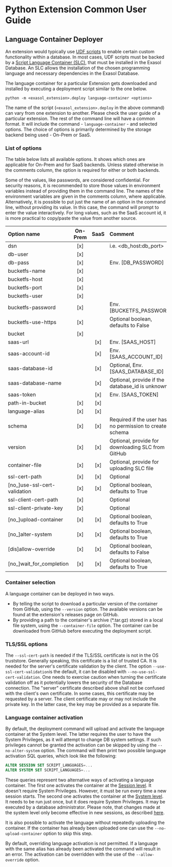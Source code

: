 # Python Extension Common User Guide

## Language Container Deployer

An extension would typically use [UDF scripts](https://docs.exasol.com/db/latest/database_concepts/udf_scripts.htm)
to enable certain custom functionality within a database. In most cases, UDF scripts must be backed by a
[Script Language Container (SLC)](https://github.com/exasol/script-languages-release/), that must be installed in the
Exasol Database. An SLC allows the installation of the chosen programming language and necessary dependencies in the
Exasol Database.

The language container for a particular Extension gets downloaded and installed by executing a deployment script
similar to the one below.

  ```buildoutcfg
  python -m <exasol_extension>.deploy language-container <options>
  ```

The name of the script (```<exasol_extension>.deploy``` in the above command) can vary from one extension to another.
Please check the user guide of a particular extension. The rest of the command line will have a common format. It
will include the command - ```language-container``` - and selected options. The choice of options is primarily
determined by the storage backend being used - On-Prem or SaaS.

### List of options

The table below lists all available options. It shows which ones are applicable for On-Prem and for SaaS backends.
Unless stated otherwise in the comments column, the option is required for either or both backends.

Some of the values, like passwords, are considered confidential. For security reasons, it is recommended to store
those values in environment variables instead of providing them in the command line. The names of the environment
variables are given in the comments column, where applicable. Alternatively, it is possible to put just the name of
an option in the command line, without providing its value. In this case, the command will prompt to enter the value
interactively. For long values, such as the SaaS account id, it is more practical to copy/paste the value from
another source.

| Option name                  | On-Prem | SaaS | Comment                                                 |
|:-----------------------------|:-------:|:----:|:--------------------------------------------------------|
| dsn                          |   [x]   |      | i.e. <db_host:db_port>                                  |
| db-user                      |   [x]   |      |                                                         |
| db-pass                      |   [x]   |      | Env. [DB_PASSWORD]                                      |
| bucketfs-name                |   [x]   |      |                                                         |
| bucketfs-host                |   [x]   |      |                                                         |
| bucketfs-port                |   [x]   |      |                                                         |
| bucketfs-user                |   [x]   |      |                                                         |
| bucketfs-password            |   [x]   |      | Env. [BUCKETFS_PASSWORD]                                |
| bucketfs-use-https           |   [x]   |      | Optional boolean, defaults to False                     |
| bucket                       |   [x]   |      |                                                         |
| saas-url                     |         | [x]  | Env. [SAAS_HOST]                                        |
| saas-account-id              |         | [x]  | Env. [SAAS_ACCOUNT_ID]                                  |
| saas-database-id             |         | [x]  | Optional, Env. [SAAS_DATABASE_ID]                       |
| saas-database-name           |         | [x]  | Optional, provide if the database_id is unknown         |
| saas-token                   |         | [x]  | Env. [SAAS_TOKEN]                                       |
| path-in-bucket               |   [x]   | [x]  |                                                         |
| language-alias               |   [x]   | [x]  |                                                         |
| schema                       |   [x]   | [x]  | Required if the user has no permission to create schema |
| version                      |   [x]   | [x]  | Optional, provide for downloading SLC from GitHub       |
| container-file               |   [x]   | [x]  | Optional, provide for uploading SLC file                |
| ssl-cert-path                |   [x]   | [x]  | Optional                                                |
| [no_]use-ssl-cert-validation |   [x]   | [x]  | Optional boolean, defaults to True                      |
| ssl-client-cert-path         |   [x]   |      | Optional                                                |
| ssl-client-private-key       |   [x]   |      | Optional                                                |
| [no_]upload-container        |   [x]   | [x]  | Optional boolean, defaults to True                      |
| [no_]alter-system            |   [x]   | [x]  | Optional boolean, defaults to True                      |
| [dis]allow-override          |   [x]   | [x]  | Optional boolean, defaults to False                     |
| [no_]wait_for_completion     |   [x]   | [x]  | Optional boolean, defaults to True                      |

### Container selection

A language container can be deployed in two ways.

* By telling the script to download a particular version of the container from GitHub,
  using the `--version` option. The available versions can be found at the extension's releases page on GitHub.
* By providing a path to the container's archive (*.tar.gz) stored in a local file system,
  using the `--container-file` option. The container can be downloaded from GitHub before
  executing the deployment script.

### TLS/SSL options

The `--ssl-cert-path` is needed if the TLS/SSL certificate is not in the OS truststore.
Generally speaking, this certificate is a list of trusted CA. It is needed for the server's certificate
validation by the client.
The option `--use-ssl-cert-validation`is the default, it can be disabled with `--no-use-ssl-cert-validation`.
One needs to exercise caution when turning the certificate validation off as it potentially lowers the security of the
Database connection.
The "server" certificate described above shall not be confused with the client's own certificate.
In some cases, this certificate may be requested by a server. The client certificate may or may not include
the private key. In the latter case, the key may be provided as a separate file.

### Language container activation

By default, the deployment command will upload and activate the language container at the System level.
The latter requires the user to have the System Privileges, as it will attempt to change DB system settings.
If such privileges cannot be granted the activation can be skipped by using the `--no-alter-system` option.
The command will then print two possible language activation SQL queries, which look like the following:
```sql
ALTER SESSION SET SCRIPT_LANGUAGES=...
ALTER SYSTEM SET SCRIPT_LANGUAGES=...
```
These queries represent two alternative ways of activating a language container. The first one activates the
container at the [Session level](https://docs.exasol.com/db/latest/sql/alter_session.htm). It doesn't require
System Privileges. However, it must be run every time a new session starts. The second one activates the container
at the [System level](https://docs.exasol.com/db/latest/sql/alter_system.htm). It  needs to be run just once,
but it does require System Privileges. It may be executed by a database administrator. Please note, that changes
made at the system level only become effective in new sessions, as described
[here](https://docs.exasol.com/db/latest/sql/alter_system.htm#microcontent1).

It is also possible to activate the language without repeatedly uploading the container. If the container
has already been uploaded one can use the `--no-upload-container` option to skip this step.

By default, overriding language activation is not permitted. If a language with the same alias has already
been activated the command will result in an error. The activation can be overridden with the use of
the `--allow-override` option.
